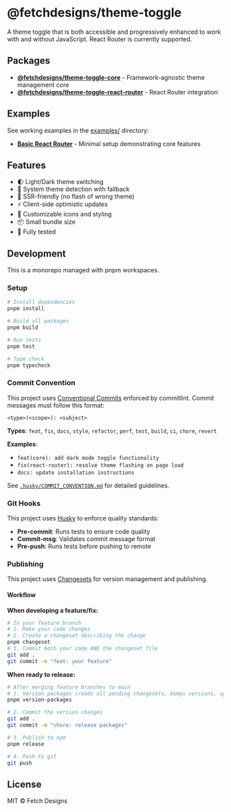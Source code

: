 # @fetchdesigns/theme-toggle

A theme toggle that is both accessible and progressively enhanced to work with and without JavaScript. React Router is currently supported.

## Packages

- **[@fetchdesigns/theme-toggle-core](./packages/core)** - Framework-agnostic theme management core
- **[@fetchdesigns/theme-toggle-react-router](./packages/react-router)** - React Router integration

## Examples

See working examples in the [examples/](./examples) directory:

- **[Basic React Router](./examples/basic-react-router)** - Minimal setup demonstrating core features

## Features

- 🌓 Light/Dark theme switching
- 🔄 System theme detection with fallback
- 🚀 SSR-friendly (no flash of wrong theme)
- ⚡ Client-side optimistic updates
- 🎨 Customizable icons and styling
- 📦 Small bundle size
- 🧪 Fully tested

## Development

This is a monorepo managed with pnpm workspaces.

### Setup

```bash
# Install dependencies
pnpm install

# Build all packages
pnpm build

# Run tests
pnpm test

# Type check
pnpm typecheck
```

### Commit Convention

This project uses [Conventional Commits](https://www.conventionalcommits.org/) enforced by commitlint. Commit messages must follow this format:

```
<type>(<scope>): <subject>
```

**Types**: `feat`, `fix`, `docs`, `style`, `refactor`, `perf`, `test`, `build`, `ci`, `chore`, `revert`

**Examples**:
- `feat(core): add dark mode toggle functionality`
- `fix(react-router): resolve theme flashing on page load`
- `docs: update installation instructions`

See [`.husky/COMMIT_CONVENTION.md`](.husky/COMMIT_CONVENTION.md) for detailed guidelines.

### Git Hooks

This project uses [Husky](https://typicode.github.io/husky/) to enforce quality standards:

- **Pre-commit**: Runs tests to ensure code quality
- **Commit-msg**: Validates commit message format
- **Pre-push**: Runs tests before pushing to remote

### Publishing

This project uses [Changesets](https://github.com/changesets/changesets) for version management and publishing.

#### Workflow

**When developing a feature/fix:**
```bash
# In your feature branch
# 1. Make your code changes
# 2. Create a changeset describing the change
pnpm changeset
# 3. Commit both your code AND the changeset file
git add .
git commit -m "feat: your feature"
```

**When ready to release:**
```bash
# After merging feature branches to main
# 1. Version packages (reads all pending changesets, bumps versions, updates CHANGELOGs)
pnpm version-packages

# 2. Commit the version changes
git add .
git commit -m "chore: release packages"

# 3. Publish to npm
pnpm release

# 4. Push to git
git push
```

## License

MIT © Fetch Designs
